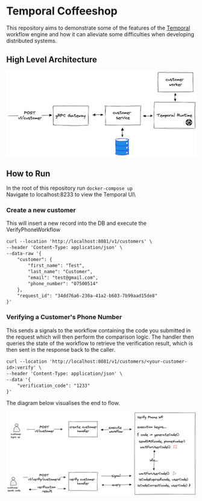 # Temporal Coffeeshop

This repository aims to demonstrate some of the features of the [Temporal](https://temporal.io) workflow engine and how it can alleviate some difficulties when developing distributed systems.

## High Level Architecture

![architecture](images/architecture.png)

## How to Run

In the root of this repository run `docker-compose up`\
Navigate to localhost:8233 to view the Temporal UI\

### Create a new customer

This will insert a new record into the DB and execute the VerifyPhoneWorkflow

```
curl --location 'http://localhost:8081/v1/customers' \
--header 'Content-Type: application/json' \
--data-raw '{
    "customer": {
        "first_name": "Test",
        "last_name": "Customer",
        "email": "test@gmail.com",
        "phone_number": "07500514"
    },
    "request_id": "34dd76a6-230a-41a2-b603-7b99aad15de8"
}'
```

### Verifying a Customer's Phone Number

This sends a signals to the workflow containing the code you submitted in the request which will then perform the comparison logic. The handler then queries the state of the workflow to retrieve the verification result, which is then sent in the response back to the caller.

```
curl --location 'http://localhost:8081/v1/customers/<your-customer-id>:verify' \
--header 'Content-Type: application/json' \
--data '{
    "verification_code": "1233"
}'
```

The diagram below visualises the end to flow.

![architecture](images/workflow.png)
